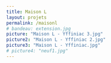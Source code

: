 ```yaml
---
title: Maison L
layout: projets
permalink: /maisonl
# bandeau: extension.jpg
picture: "Maison L - Yffiniac 3.jpg"
picture2: "Maison L - Yffiniac 2.jpg"
picture3: "Maison L - Yffiniac.jpg"
# picture4: "neuf1.jpg"
---
```





<!-- Année: 2021

Type de prestation:

Client: M


Delectus voluptatum distinctio quos eius excepturi sunt pariatur, aut, doloribus officia ea molestias beatae laudantium, quam odio ipsum veritatis est maiores velit quasi blanditiis et natus accusamus itaque.

Lorem ipsum dolor sit amet consectetur adipisicing elit. Vitae placeat, unde sequi quas ipsum illo? Commodi accusantium, sit eveniet? Maiores tempora corporis ea nostrum magnam similique optio autem, dolor incidunt? -->



